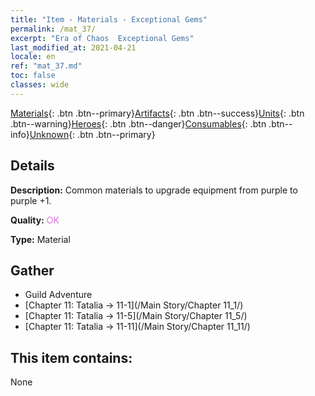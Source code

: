 ```yaml
---
title: "Item - Materials - Exceptional Gems"
permalink: /mat_37/
excerpt: "Era of Chaos  Exceptional Gems"
last_modified_at: 2021-04-21
locale: en
ref: "mat_37.md"
toc: false
classes: wide
---
```

 [Materials](/Items/){: .btn .btn--primary}[Artifacts](/Items/Artifacts/){: .btn .btn--success}[Units](/Items/Units/){: .btn .btn--warning}[Heroes](/Items/Heroes/){: .btn .btn--danger}[Consumables](/Items/Consumables/){: .btn .btn--info}[Unknown](/Items/Unknown/){: .btn .btn--primary}

## Details
 **Description:** Common materials to upgrade equipment from purple to purple +1.

 **Quality:** <span style="color: #DA70D6">OK</span>

 **Type:** Material

## Gather

*    Guild Adventure 
*    [Chapter 11: Tatalia -> 11-1](/Main Story/Chapter 11_1/) 
*    [Chapter 11: Tatalia -> 11-5](/Main Story/Chapter 11_5/) 
*    [Chapter 11: Tatalia -> 11-11](/Main Story/Chapter 11_11/) 

## This item contains:

  None

